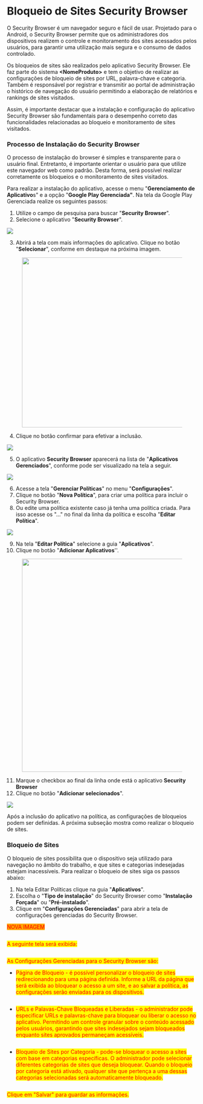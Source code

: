 # Bloqueio de Sites Security Browser

O Security Browser é um navegador seguro e fácil de usar. Projetado para o Android, o Security Browser permite que os administradores dos dispositivos realizem o controle e monitoramento dos sites acessados pelos usuários, para garantir uma utilização mais segura e o consumo de dados controlado.

Os bloqueios de sites são realizados pelo aplicativo Security Browser. Ele faz parte do sistema **\<NomeProduto>** e tem o objetivo de realizar as configurações de bloqueio de sites por URL, palavra-chave e categoria. Também é responsável por registrar e transmitir ao portal de administração o histórico de navegação do usuário permitindo a elaboração de relatórios e rankings de sites visitados.

Assim, é importante destacar que a instalação e configuração do aplicativo Security Browser são fundamentais para o desempenho correto das funcionalidades relacionadas ao bloqueio e monitoramento de sites visitados.

### **Processo de Instalação do Security Browser**

O processo de instalação do browser é simples e transparente para o usuário final. Entretanto, é importante orientar o usuário para que utilize este navegador web como padrão. Desta forma, será possível realizar corretamente os bloqueios e o monitoramento de sites visitados.

Para realizar a instalação do aplicativo, acesse o menu "**Gerenciamento de Aplicativo**s" e a opção "**Google Play Gerenciada"**. Na tela da Google Play Gerenciada realize os seguintes passos:

1. Utilize o campo de pesquisa para buscar "**Security Browser**".
2. Selecione o aplicativo "**Security Browser**".

![](<../../../../.gitbook/assets/0 (15).png>)

3. Abrirá a tela com mais informações do aplicativo. Clique no botão "**Selecionar**", conforme em destaque na próxima imagem.

<figure><img src="../../../../.gitbook/assets/image (41).png" alt="" width="449"><figcaption></figcaption></figure>

4. Clique no botão confirmar para efetivar a inclusão.

![](<../../../../.gitbook/assets/2 (10).png>)

5. O aplicativo **Security Browser** aparecerá na lista de "**Aplicativos Gerenciados**", conforme pode ser visualizado na tela a seguir.

![](<../../../../.gitbook/assets/3 (6).png>)

6. Acesse a tela "**Gerenciar Políticas**" no menu "**Configurações**".
7. Clique no botão "**Nova Política**", para criar uma política para incluir o Security Browser.
8. Ou edite uma política existente caso já tenha uma política criada. Para isso acesse os "..." no final da linha da política e escolha "**Editar Política**".

![](<../../../../.gitbook/assets/4 (4).png>)

9. Na tela "**Editar Política**" selecione a guia "**Aplicativos**".
10. Clique no botão "**Adicionar Aplicativos**''.

<figure><img src="../../../../.gitbook/assets/image (42).png" alt="" width="563"><figcaption></figcaption></figure>

11. Marque o checkbox ao final da linha onde está o aplicativo **Security Browser**
12. Clique no botão "**Adicionar selecionados**".

![](<../../../../.gitbook/assets/6 (2).png>)

Após a inclusão do aplicativo na política, as configurações de bloqueios podem ser definidas. A próxima subseção mostra como realizar o bloqueio de sites.

### **Bloqueio de Sites**

O bloqueio de sites possibilita que o dispositivo seja utilizado para navegação no âmbito do trabalho, e que sites e categorias indesejadas estejam inacessíveis. Para realizar o bloqueio de sites siga os passos abaixo:

1. Na tela Editar Políticas clique na guia "**Aplicativos**".
2. Escolha o "**Tipo de instalação**" do Security Browser como "**Instalação Forçada**" ou "**Pré-instalado**".
3. Clique em "**Configurações Gerenciadas**" para abrir a tela de configurações gerenciadas do Security Browser.

<mark style="color:red;background-color:orange;">NOVA IMAGEM</mark>

<figure><img src="../../../../.gitbook/assets/image (1).png" alt=""><figcaption></figcaption></figure>

<mark style="color:red;">A seguinte tela será exibida:</mark>

<figure><img src="../../../../.gitbook/assets/image (1) (1) (1) (1) (1) (1).png" alt=""><figcaption></figcaption></figure>

<mark style="color:red;">As Configurações Gerenciadas para o Security Browser são:</mark>&#x20;

* <mark style="color:red;">Página de Bloqueio - é possível personalizar o bloqueio de sites redirecionando para uma página definida. Informe a URL da página que será exibida ao bloquear o acesso a um site, e ao salvar a política, as configurações serão enviadas para os dispositivos.</mark>

<figure><img src="../../../../.gitbook/assets/image (3).png" alt=""><figcaption></figcaption></figure>

* <mark style="color:red;">URLs e Palavas-Chave Bloqueadas e Liberadas - o administrador pode</mark> <mark style="color:red;">especificar URLs e palavras-chave para bloquear ou liberar o acesso no aplicativo. Permitindo um controle granular sobre o conteúdo acessado pelos usuários, garantindo que sites indesejados sejam bloqueados enquanto sites aprovados permaneçam acessíveis.</mark>

<figure><img src="../../../../.gitbook/assets/image (7).png" alt=""><figcaption></figcaption></figure>

* <mark style="color:red;">Bloqueio de Sites por Categoria - pode-se bloquear o acesso a sites com base em categorias específicas. O administrador pode selecionar diferentes categorias de sites que deseja bloquear. Quando o bloqueio por categoria está ativado, qualquer site que pertença a uma dessas categorias selecionadas será automaticamente bloqueado.</mark>

<figure><img src="../../../../.gitbook/assets/image (5).png" alt=""><figcaption></figcaption></figure>

<mark style="color:red;">Clique em "Salvar" para guardar as informações.</mark>
